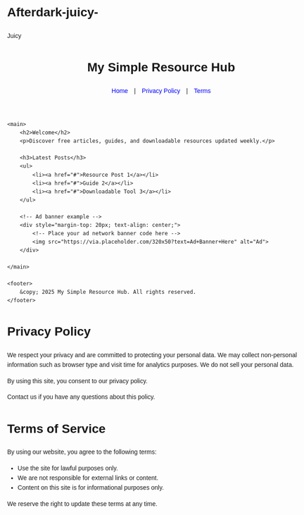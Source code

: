 # Afterdark-juicy-
Juicy 
<!DOCTYPE html>
<html lang="en">
<head>
    <meta charset="UTF-8">
    <meta name="viewport" content="width=device-width, initial-scale=1.0">
    <title>My Simple Resource Hub</title>
    <meta name="description" content="Download resources, articles, and tools to simplify your workflow.">
    <style>
        body { font-family: Arial, sans-serif; line-height: 1.6; max-width: 700px; margin: auto; padding: 20px; }
        header { text-align: center; }
        nav a { margin: 0 10px; text-decoration: none; color: blue; }
        footer { text-align: center; font-size: 0.8em; color: gray; margin-top: 40px; }
    </style>
</head>
<body>
    <header>
        <h1>My Simple Resource Hub</h1>
        <nav>
            <a href="index.html">Home</a> |
            <a href="privacy.html">Privacy Policy</a> |
            <a href="terms.html">Terms</a>
        </nav>
    </header>

    <main>
        <h2>Welcome</h2>
        <p>Discover free articles, guides, and downloadable resources updated weekly.</p>

        <h3>Latest Posts</h3>
        <ul>
            <li><a href="#">Resource Post 1</a></li>
            <li><a href="#">Guide 2</a></li>
            <li><a href="#">Downloadable Tool 3</a></li>
        </ul>

        <!-- Ad banner example -->
        <div style="margin-top: 20px; text-align: center;">
            <!-- Place your ad network banner code here -->
            <img src="https://via.placeholder.com/320x50?text=Ad+Banner+Here" alt="Ad">
        </div>

    </main>

    <footer>
        &copy; 2025 My Simple Resource Hub. All rights reserved.
    </footer>
</body>
</html><!DOCTYPE html>
<html lang="en">
<head>
    <meta charset="UTF-8">
    <title>Privacy Policy</title>
    <meta name="viewport" content="width=device-width, initial-scale=1.0">
    <style>
        body { font-family: Arial, sans-serif; max-width: 700px; margin: auto; padding: 20px; line-height: 1.6; }
    </style>
</head>
<body>
    <h1>Privacy Policy</h1>
    <p>We respect your privacy and are committed to protecting your personal data. We may collect non-personal information such as browser type and visit time for analytics purposes. We do not sell your personal data.</p>
    <p>By using this site, you consent to our privacy policy.</p>
    <p>Contact us if you have any questions about this policy.</p>
</body>
</html><!DOCTYPE html>
<html lang="en">
<head>
    <meta charset="UTF-8">
    <title>Terms of Service</title>
    <meta name="viewport" content="width=device-width, initial-scale=1.0">
    <style>
        body { font-family: Arial, sans-serif; max-width: 700px; margin: auto; padding: 20px; line-height: 1.6; }
    </style>
</head>
<body>
    <h1>Terms of Service</h1>
    <p>By using our website, you agree to the following terms:</p>
    <ul>
        <li>Use the site for lawful purposes only.</li>
        <li>We are not responsible for external links or content.</li>
        <li>Content on this site is for informational purposes only.</li>
    </ul>
    <p>We reserve the right to update these terms at any time.</p>
</body>
</html><meta name="juicyads-site-verification" content="5fea4fecd20c5275415b2bc0e1c944ab">
